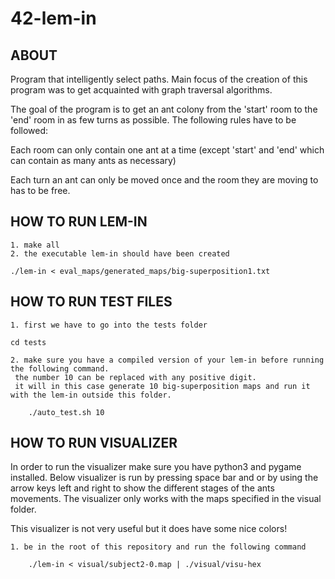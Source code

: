 # 42-lem-in

## ABOUT

Program that intelligently select paths. Main focus of the creation of this program was to get acquainted with graph traversal algorithms.

The goal of the program is to get an ant colony from the 'start' room to the 'end' room in as few turns as possible. The following rules have to be followed:

  Each room can only contain one ant at a time
  (except 'start' and 'end' which can contain as many ants as necessary)
  
  Each turn an ant can only be moved once and the room they are moving to has to be free.


## HOW TO RUN LEM-IN

	1. make all
	2. the executable lem-in should have been created
    
    ./lem-in < eval_maps/generated_maps/big-superposition1.txt


## HOW TO RUN TEST FILES

	1. first we have to go into the tests folder
  
    cd tests
    
	2. make sure you have a compiled version of your lem-in before running the following command.
     the number 10 can be replaced with any positive digit.
     it will in this case generate 10 big-superposition maps and run it with the lem-in outside this folder.
		
		./auto_test.sh 10


## HOW TO RUN VISUALIZER

In order to run the visualizer make sure you have python3 and pygame installed. Below visualizer is run by pressing space bar and or by using the arrow keys left and right to show the different stages of the ants movements. The visualizer only works with the maps specified in the visual folder.

This visualizer is not very useful but it does have some nice colors!

	1. be in the root of this repository and run the following command
	
		./lem-in < visual/subject2-0.map | ./visual/visu-hex
